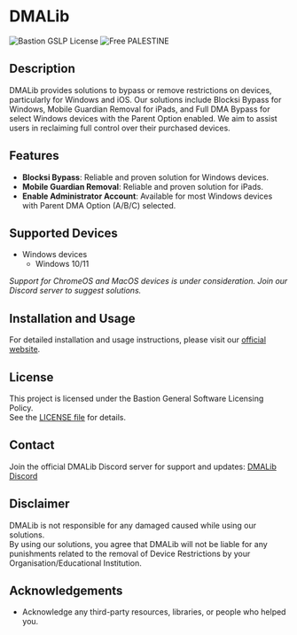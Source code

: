 # DMALib
![Bastion GSLP License](https://img.shields.io/badge/Bastion-GSLP%20v1.35-blue) ![Free PALESTINE](https://img.shields.io/badge/Free-PALESTINE-darkgreen)

## Description
DMALib provides solutions to bypass or remove restrictions on devices, particularly for Windows and iOS. Our solutions include Blocksi Bypass for Windows, Mobile Guardian Removal for iPads, and Full DMA Bypass for select Windows devices with the Parent Option enabled. We aim to assist users in reclaiming full control over their purchased devices.

## Features
- **Blocksi Bypass**: Reliable and proven solution for Windows devices.
- **Mobile Guardian Removal**: Reliable and proven solution for iPads.
- **Enable Administrator Account**: Available for most Windows devices with Parent DMA Option (A/B/C) selected.

## Supported Devices
- Windows devices
  - Windows 10/11

*Support for ChromeOS and MacOS devices is under consideration. Join our Discord server to suggest solutions.*

## Installation and Usage
For detailed installation and usage instructions, please visit our [official website](https://bastiondevs.github.io/DMALib).

<!--- ## Contributing --->
<!--- 1. Fork the repository. --->
<!--- 2. Create your feature branch: `git checkout -b feature/feature-name`. --->
<!--- 3. Commit your changes: `git commit -m 'Add some feature'`. --->
<!--- 4. Push to the branch: `git push origin feature/feature-name`. --->
<!--- 5. Open a pull request. --->

## License
This project is licensed under the Bastion General Software Licensing Policy.  
See the [LICENSE file](LICENSE.txt) for details.

## Contact
Join the official DMALib Discord server for support and updates: [DMALib Discord](https://discord.gg/KpUT8FwGvb)

## Disclaimer
DMALib is not responsible for any damaged caused while using our solutions.  
By using our solutions, you agree that DMALib will not be liable for any punishments related to the removal of Device Restrictions by your Organisation/Educational Institution.

## Acknowledgements
- Acknowledge any third-party resources, libraries, or people who helped you.
